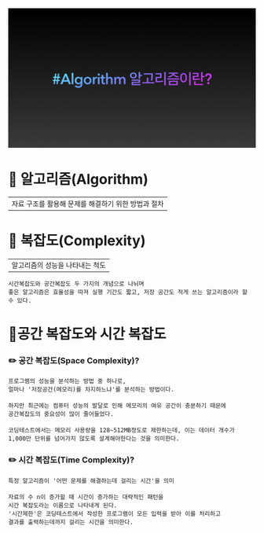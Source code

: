
</br>
</br>
<div align="center">
<img src=Img/plusImg.jpg>
</div>

# 📌 알고리즘(Algorithm)
<table>
<tr>
<td>
자료 구조를 활용해 문제를 해결하기 위한 방법과 절차
</td>
</tr>
</table>

# 📌 복잡도(Complexity)
<table>
<tr>
<td>
알고리즘의 성능을 나타내는 척도
</td>
</tr>
</table>

    시간복잡도와 공간복잡도 두 가지의 개념으로 나뉘며
    좋은 알고리즘은 효율성을 따져 실행 기간도 짧고, 저장 공간도 적게 쓰는 알고리즘이라 할 수 있다.

# 📌공간 복잡도와 시간 복잡도
### ✏️ 공간 복잡도(Space Complexity)?
    프로그램의 성능을 분석하는 방법 중 하나로,
	얼마나 '저장공간(메모리)를 차지하느냐'를 분석하는 방법이다.

    하지만 최근에는 컴퓨터 성능의 발달로 인해 메모리의 여유 공간이 충분하기 때문에
    공간복잡도의 중요성이 많이 줄어들었다.

    코딩테스트에서는 메모리 사용량을 128~512MB정도로 제한하는데, 이는 데이터 개수가
    1,000만 단위를 넘어가지 않도록 설계해야한다는 것을 의미한다.

### ✏️ 시간 복잡도(Time Complexity)?
	특정 알고리즘이 '어떤 문제를 해결하는데 걸리는 시간'을 의미

    자료의 수 n이 증가할 때 시간이 증가하는 대략적인 패턴을
    시간 복잡도라는 이름으로 나타내게 된다.
    '시간제한'은 코딩테스트에서 작성한 프로그램이 모든 입력을 받아 이를 처리하고
    결과를 출력하는데까지 걸리는 시간을 의미한다.


    